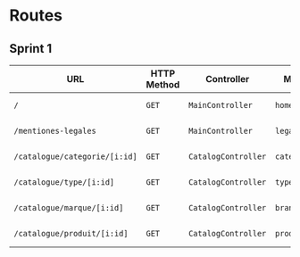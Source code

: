 # Routes

## Sprint 1

| URL | HTTP Method | Controller | Method | Title | Content | Comment |
|--|--|--|--|--|--|--|
| `/` | `GET` | `MainController` | `home` | Dans les shoe | 5 categories | - |
| `/mentiones-legales` | `GET` | `MainController` | `legalNotice` | Legal Notice | - | - |
| `/catalogue/categorie/[i:id]` | `GET` | `CatalogController` | `category` | Category | 5 categories | Category number |
| `/catalogue/type/[i:id]` | `GET` | `CatalogController` | `type` | Type | N types | Type number |
| `/catalogue/marque/[i:id]` | `GET` | `CatalogController` | `brand` | Brands | N brands | Brand number |
| `/catalogue/produit/[i:id]` | `GET` | `CatalogController` | `product` | Product | 1 product | Chosen product |